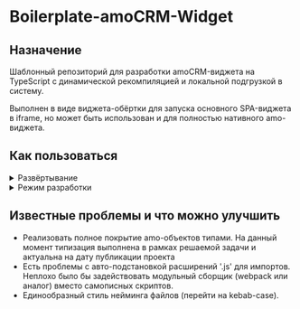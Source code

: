 # Boilerplate-amoCRM-Widget

## Назначение

Шаблонный репозиторий для разработки amoCRM-виджета на TypeScript c динамической рекомпиляцией и локальной подгрузкой в систему.

Выполнен в виде виджета-обёртки для запуска основного SPA-виджета в iframe, но может быть использован и для полностью нативного amo-виджета.

## Как пользоваться

<details>
    <summary>Развёртывание</summary>
    
- Склонировать репозиторий:

        git clone https://github.com/jasper7466/Boilerplate-amoCRM-Widget.git

- Установить зависимости:

        npm install

</details>

<details>
    <summary>Режим разработки</summary>

- Выполнить сборку виджета-загрузчика:

        npm run build-loader

По завершении работы скрипта в директории `./dist` будет сформирован архив `widget.zip`.

Виджет загрузчик отличается от обычного лишь модифицированным файлом `script.js`, содержимое которого заменяется на конструкцию вида:

```javascript
define([
  'http://localhost:${config.port}/script.js',
  'jquery',
  'lib/components.base/modal',
], function (widget, $, Modal) {
  return widget;
});
```

Это позволяет выполнять загрузку исходного кода с локального сервера без необходимости подготовки zip-архива и его загрузки через веб-интерфейс после каждого изменения.

- Загрузить виджет-загрузчик как приватную интеграцию через интерфейс amo-маркета
- Запустить сборку и локальный хостинг проекта командой:

        npm run start

При этом проект будет автоматически пересобираться при детектировании изменений в \*.ts-файлах и файлах статики ( \*.css, \*.twig).

Для применения изменений после очередной пересборки - достаточно лишь обновить вкладку amoCRM в браузере.

</details>

## Известные проблемы и что можно улучшить

- Реализовать полное покрытие amo-объектов типами. На данный момент типизация выполнена в рамках решаемой задачи и актуальна на дату публикации проекта
- Есть проблемы с авто-подстановкой расширений '.js' для импортов. Неплохо было бы задействовать модульный сборщик (webpack или аналог) вместо самописных скриптов.
- Единообразный стиль нейминга файлов (перейти на kebab-case).
